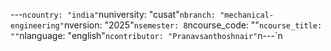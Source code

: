 ﻿---`ncountry: "india"`nuniversity: "cusat"`nbranch: "mechanical-engineering"`nversion: "2025"`nsemester: 8`ncourse_code: ""`ncourse_title: ""`nlanguage: "english"`ncontributor: "Pranavsanthoshnair"`n---`n
